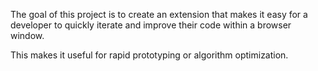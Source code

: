 The goal of this project is to create an extension that makes it easy for a developer to quickly iterate and improve their code within a browser window.

This makes it useful for rapid prototyping or algorithm optimization.
